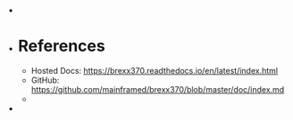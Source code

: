 -
- # References
	- Hosted Docs: https://brexx370.readthedocs.io/en/latest/index.html
	- GitHub: https://github.com/mainframed/brexx370/blob/master/doc/index.md
	-
-